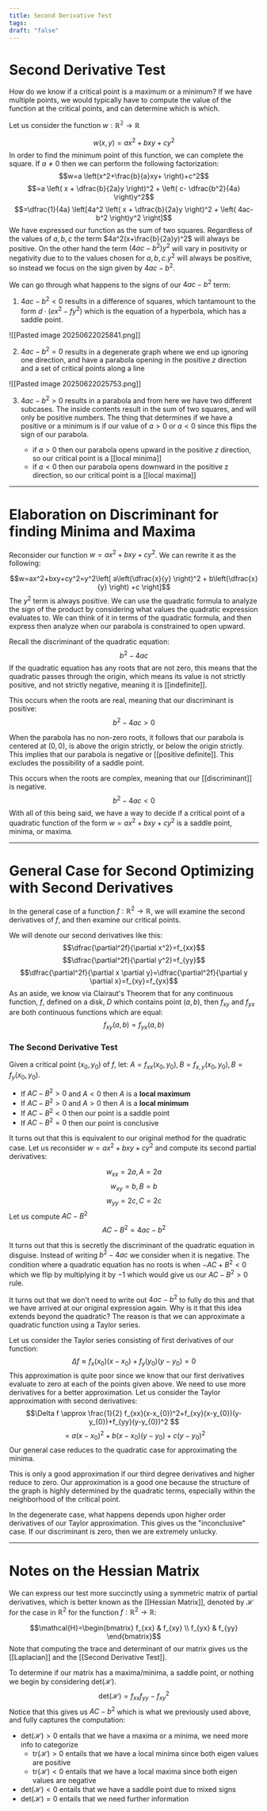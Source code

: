 ```yaml
---
title: Second Derivative Test
tags: 
draft: "false"
---
```

# Second Derivative Test 
How do we know if a critical point is a maximum or a minimum? If we have multiple points, we would typically have to compute the value of the function at the critical points, and can determine which is which. 

Let us consider the function $w : \mathbb{R^2} \rightarrow \mathbb{R}$

$$w(x,y)=ax^2+bxy+cy^2$$
In order to find the minimum point of this function, we can complete the square. If $a \neq 0$ then we can perform the following factorization: 
$$w=a \left(x^2+\frac{b}{a}xy+ \right)+c^2$$
$$=a \left( x + \dfrac{b}{2a}y \right)^2 + \left( c- \dfrac{b^2}{4a} \right)y^2$$
$$=\dfrac{1}{4a} \left[4a^2 \left( x + \dfrac{b}{2a}y \right)^2 + \left( 4ac- b^2 \right)y^2 \right]$$
We have expressed our function as the sum of two squares. Regardless of the values of $a,b,c$ the term $4a^2(x+\frac{b}{2a}y)^2$ will always be positive.  On the other hand the term $(4ac-b^2)y^2$ will vary in positivity or negativity due to to the values chosen for $a,b,c. y^2$ will always be positive, so instead we focus on the sign given by $4ac-b^2$. 

We can go through what happens to the signs of our $4ac-b^2$ term:

1. $4ac-b^2 < 0$ results in a difference of squares, which tantamount to the form $d\cdot(ex^2-fy^2)$ which is the equation of a hyperbola, which has a saddle point.

![[Pasted image 20250622025841.png]]

2. $4ac-b^2 = 0$ results in a degenerate graph where we end up ignoring one direction, and have a parabola opening in the positive $z$ direction and a set of critical points along a line 

![[Pasted image 20250622025753.png]]

3. $4ac-b^2 > 0$ results in a parabola and from here we have two different subcases.  The inside contents result in the sum of two squares, and will only be positive numbers. The thing that determines if we have a positive or a minimum is if our value of $a > 0$ or $a < 0$ since this flips the sign of our parabola.

	- if $a >0$ then our parabola opens upward in the positive $z$ direction, so our critical point is a [[local minima]]  
	- if $a<0$ then our parabola opens downward in the positive z direction, so our critical point is a [[local maxima]] 

---
# Elaboration on Discriminant for finding Minima and Maxima 

Reconsider our function $w=ax^2+bxy+cy^2$. We can rewrite it as the following:

$$w=ax^2+bxy+cy^2=y^2\left[ a\left(\dfrac{x}{y} \right)^2 + b\left(\dfrac{x}{y} \right) +c \right]$$
The $y^2$ term is always positive. We can use the quadratic formula to analyze the sign of the product by considering what values the quadratic expression evaluates to. We can think of it in terms of the quadratic formula, and then express then analyze when our parabola is constrained to open upward. 

Recall the discriminant of the quadratic equation:
$${b^2-4ac}$$
If the quadratic equation has any roots that are not zero, this means that the quadratic passes through the origin, which means its value is not strictly positive, and not strictly negative, meaning it is [[indefinite]]. 

This occurs when the roots are real, meaning that our discriminant is positive:
$$b^2-4ac>0$$

When the parabola has no non-zero roots, it follows that our parabola is centered at $(0,0)$, is above the origin strictly, or below the origin strictly. This implies that our parabola is negative or [[positive definite]]. This excludes the possibility of a saddle point. 

This occurs when the roots are complex, meaning that our [[discriminant]] is negative.
$$b^2-4ac<0$$
With all of this being said, we have a way to decide if a critical point of a quadratic function of the form $w=ax^2+bxy+cy^2$ is a saddle point, minima, or maxima. 

---
# General Case for Second Optimizing with Second Derivatives

In the general case of a function $f : \mathbb{R}^2 \rightarrow \mathbb{R}$, we will examine the second derivatives of $f$, and then examine our critical points. 

We will denote our second derivatives like this:
$$\dfrac{\partial^2f}{\partial x^2}=f_{xx}$$
$$\dfrac{\partial^2f}{\partial y^2}=f_{yy}$$
$$\dfrac{\partial^2f}{\partial x \partial y}=\dfrac{\partial^2f}{\partial y \partial x}=f_{xy}=f_{yx}$$
As an aside, we know via Clairaut's Theorem that for any continuous function, $f$, defined on a disk, $D$ which contains point $(a,b)$, then $f_{xy}$ and $f_{yx}$ are both continuous functions which are equal:
$$f_{xy}(a,b)=f_{yx}(a,b)$$
### The Second Derivative Test 
Given a critical point $(x_{0},y_{0})$ of $f$, let: $A=f_{xx}(x_{0},y_{0}),B=f_{x,y}(x_{0},y_{0}),B=f_{y}(x_{0},y_{0})$. 
- If $AC-B^2 > 0$ and $A < 0$ then $A$ is a $\textbf{local maximum}$
- If $AC-B^2 > 0$ and $A > 0$ then $A$ is a $\textbf{local minimum}$
- If $AC-B^2 < 0$ then our point is a saddle point
- If $AC-B^2 = 0$ then our point is conclusive

It turns out that this is equivalent to our original method for the quadratic case. Let us reconsider $w=ax^2+bxy+cy^2$ and compute its second partial derivatives:

$$w_{xx}=2a,A=2a$$
$$w_{xy}=b,B=b$$
$$w_{yy}=2c,C=2c$$
Let us compute $AC-B^2$
$$AC-B^2=4ac-b^2$$

It turns out that this is secretly the discriminant of the quadratic equation in disguise. Instead of writing $b^2-4ac$ we consider when it is negative. The condition where a quadratic equation has no roots is when $-AC+B^2<0$ which we flip by multiplying it by $-1$ which would give us our $AC-B^2>0$ rule. 

It turns out that we don't need to write out $4ac-b^2$ to fully do this and that we have arrived at our original expression again. Why is it that this idea extends beyond the quadratic? The reason is that we can approximate a quadratic function using a Taylor series. 

Let us consider the Taylor series consisting of first derivatives of our function:
$$\Delta f \approx f_{x}(x_{0})(x-x_{0})+f_{y}(y_{0})(y-y_{0}) = 0$$
This approximation is quite poor since we know that our first derivatives evaluate to zero at each of the points given above. We need to use more derivatives for a better approximation. Let us consider the Taylor approximation with second derivatives:
$$\Delta f \approx \frac{1}{2} f_{xx}(x-x_{0})^2+f_{xy}(x-y_{0})(y-y_{0})+f_{yy}(y-y_{0})^2 $$
$$=a(x-x_{0})^2+b(x-x_{0})(y-y_{0})+c(y-y_{0})^2$$
Our general case reduces to the quadratic case for approximating the minima. 

This is only a good approximation if our third degree derivatives and higher reduce to zero. Our approximation is a good one because the structure of the graph is highly determined by the quadratic terms, especially within the neighborhood of the critical point. 

In the degenerate case, what happens depends upon higher order derivatives of our Taylor approximation. This gives us the "inconclusive" case. If our discriminant is zero, then we are extremely unlucky. 

--- 
# Notes on the Hessian Matrix
We can express our test more succinctly using a symmetric matrix of partial derivatives, which is better known as the [[Hessian Matrix]], denoted by $\mathcal{H}$ for the case in $\mathbb{R}^2$ for the function $f : \mathbb{R}^2 \rightarrow \mathbb{R}$:

$$\mathcal{H}=\begin{bmatrix} f_{xx} & f_{xy} \\ f_{yx} & f_{yy}  \end{bmatrix}$$
Note that computing the trace and determinant of our matrix gives us the [[Laplacian]] and the [[Second Derivative Test]]. 

To determine if our matrix has a maxima/minima, a saddle point, or nothing we begin by considering $\text{det}(\mathcal{H})$.
$$\text{det}(\mathcal{H})=f_{xx}f_{yy}-f_{xy}^2$$
Notice that this gives us $AC-b^2$ which is what we previously used above, and fully captures the computation:

* $\text{det}(\mathcal{H})>0$ entails that we have a maxima or a minima, we need more info to categorize 
	- $\text{tr}(\mathcal{H})>0$ entails that we have a local minima since both eigen values are positive
	- $\text{tr}(\mathcal{H})<0$ entails that we have a local maxima since both eigen values are negative 
* $\text{det}(\mathcal{H}) < 0$ entails that we have a saddle point due to mixed signs 
* $\text{det}(\mathcal{H}) = 0$ entails that we need further information 

